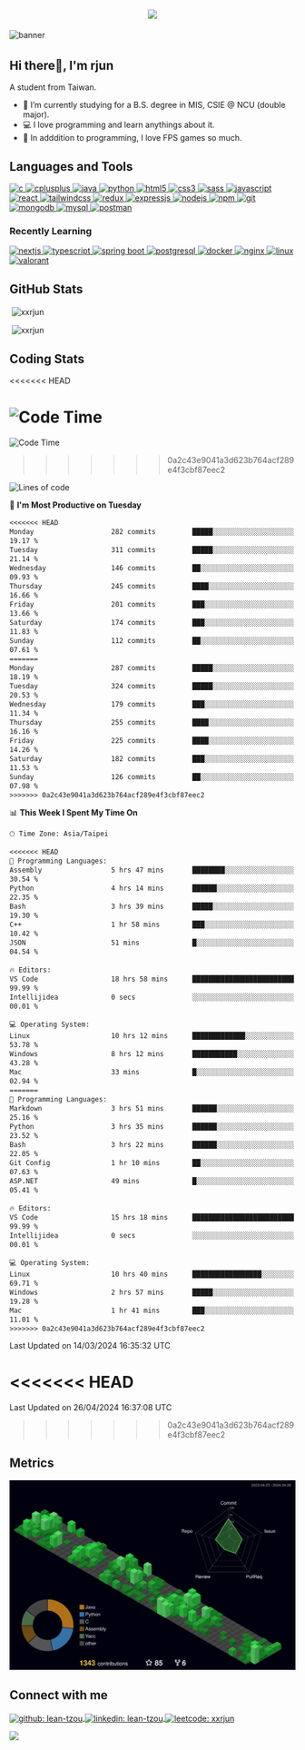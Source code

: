<h3 align="center">
  <a href="https://git.io/typing-svg">
    <!--     <img src="https://readme-typing-svg.herokuapp.com/?lines=Hello,+There!;This+is+xxrjun....;Nice+to+meet+you!&center=true&size=30"> -->
    <img
      src="https://readme-typing-svg.herokuapp.com?font=Charis+SIL&size=30&duration=3000&color=1AACF7&center=true&vCenter=true&lines=Hello%2C+There!;This+is+rjun!;Nice+to+meet+you!">
  </a>

  </h1>
  <img src="./banner.png" alt="banner" style="width: 100%; height: 300px; object-fit: cover; overflow: hidden;" />

<h2 align="left">Hi there👋, I'm rjun</h1>
<p align="left">A student from Taiwan.</p>

- 🔭 I’m currently studying for a B.S. degree in MIS, CSIE @ NCU (double major).
- 💻 I love programming and learn anythings about it.
- 🔫 In adddition to programming, I love FPS games so much.

<h2 align="left">Languages and Tools</h2>
<p align="left">
  <a href="https://www.cprogramming.com/" target="_blank" rel="noreferrer">
    <img
      src="https://img.shields.io/badge/C-00599C?style=for-the-badge&logo=c&logoColor=white"
      alt="c"
    />
  </a>
  <a href="https://www.w3schools.com/cpp/" target="_blank" rel="noreferrer">
    <img
      src="https://img.shields.io/badge/C%2B%2B-00599C?style=for-the-badge&logo=c%2B%2B&logoColor=white"
      alt="cplusplus"
    />
  </a>
  <a href="https://www.java.com" target="_blank" rel="noreferrer">
    <img
      src="https://img.shields.io/badge/java-%23ED8B00.svg?style=for-the-badge&logo=java&logoColor=white"
      alt="java"
    />
  </a>
  <a href="https://www.python.org" target="_blank" rel="noreferrer">
    <img
      src="https://img.shields.io/badge/Python-FFD43B?style=for-the-badge&logo=python&logoColor=blue"
      alt="python"
    />
  </a>
  <a href="https://www.w3.org/html/" target="_blank" rel="noreferrer">
    <img
      src="https://img.shields.io/badge/HTML5-E34F26?style=for-the-badge&logo=html5&logoColor=white"
      alt="html5"
    />
  </a>
  <a href="https://www.w3schools.com/css/" target="_blank" rel="noreferrer">
    <img
      src="https://img.shields.io/badge/CSS3-1572B6?style=for-the-badge&logo=css3&logoColor=white"
      alt="css3"
    />
  </a>
  <a href="https://www.w3schools.com/css/" target="_blank" rel="noreferrer">
    <img
      src="https://img.shields.io/badge/Sass-CC6699?style=for-the-badge&logo=sass&logoColor=white"
      alt="sass"
    />
  </a>
  <a href="https://sass-lang.com" target="_blank" rel="noreferrer">
    <img
      src="https://img.shields.io/badge/JavaScript-323330?style=for-the-badge&logo=javascript&logoColor=F7DF1E"
      alt="javascript"
    />
  </a>
  <a href="https://reactjs.org/" target="_blank" rel="noreferrer">
    <img
      src="https://img.shields.io/badge/React-20232A?style=for-the-badge&logo=react&logoColor=61DAFB"
      alt="react"
    />
  </a>
  <a href="https://tailwindcss.com" target="_blank" rel="noreferrer">
    <img
      src="https://img.shields.io/badge/Tailwind_CSS-38B2AC?style=for-the-badge&logo=tailwind-css&logoColor=white"
      alt="tailwindcss"
    />
  </a>
  <a href="https://redux.js.org" target="_blank" rel="noreferrer">
    <img
      src="https://img.shields.io/badge/Redux-593D88?style=for-the-badge&logo=redux&logoColor=white"
      alt="redux"
    />
  </a>
  <a href="https://expressjs.com" target="_blank" rel="noreferrer">
    <img
      src="https://img.shields.io/badge/Express.js-000000?style=for-the-badge&logo=express&logoColor=white"
      alt="expressjs"
    />
  </a>
  <a href="https://nodejs.org/en/" target="_blank" rel="noreferrer">
    <img
      src="https://img.shields.io/badge/Node.js-339933?style=for-the-badge&logo=nodedotjs&logoColor=white"
      alt="nodejs"
    />
  </a>
  <a href="https://www.npmjs.com" target="_blank" rel="noreferrer">
    <img
      src="https://img.shields.io/badge/npm-CB3837?style=for-the-badge&logo=npm&logoColor=white"
      alt="npm"
    />
  </a>
  <a href="https://git-scm.com/" target="_blank" rel="noreferrer">
    <img src="https://img.shields.io/badge/GIT-E44C30?style=for-the-badge&logo=git&logoColor=white" alt="git" />
  </a>
  <a href="https://www.mongodb.com/" target="_blank" rel="noreferrer">
    <img
      src="https://img.shields.io/badge/MongoDB-4EA94B?style=for-the-badge&logo=mongodb&logoColor=white"
      alt="mongodb"
    />
  </a>
  <a href="https://www.mysql.com/" target="_blank" rel="noreferrer">
    <img
      src="https://img.shields.io/badge/MySQL-005C84?style=for-the-badge&logo=mysql&logoColor=white"
      alt="mysql"
    />
  </a>
    <a href="https://www.postman.com" target="_blank" rel="noreferrer">
    <img
      src="https://img.shields.io/badge/Postman-FF6C37?style=for-the-badge&logo=Postman&logoColor=white"
      alt="postman"
    />
  </a>
</p>

<!-- Recently Learning -->
<h3 align="left">Recently Learning</h3>
  <a href="https://nextjs.org" target="_blank" rel="noreferrer">
    <img
      src="https://img.shields.io/badge/next.js-000000?style=for-the-badge&logo=nextdotjs&logoColor=white"
      alt="nextjs"
    />
  </a>
  <a href="https://www.typescriptlang.org" target="_blank" rel="noreferrer">
    <img
      src="https://img.shields.io/badge/TypeScript-007ACC?style=for-the-badge&logo=typescript&logoColor=white"
      alt="typescript"
    />
  </a>
  <a href="https://spring.io" target="_blank" rel="noreferrer">
    <img
      src="https://img.shields.io/badge/Spring_Boot-F2F4F9?style=for-the-badge&logo=spring-boot"
      alt="spring boot"
    />
  </a>
  <a href="https://www.postgresql.org" target="_blank" rel="noreferrer">
    <img
      src="https://img.shields.io/badge/PostgreSQL-316192?style=for-the-badge&logo=postgresql&logoColor=white"
      alt="postgresql"
    />
  </a>
   <a href="https://www.docker.com" target="_blank" rel="noreferrer">
    <img
      src="https://img.shields.io/badge/Docker-2CA5E0?style=for-the-badge&logo=docker&logoColor=white"
      alt="docker"
    />
  </a>
   <a href="https://www.nginx.com" target="_blank" rel="noreferrer">
    <img
      src="https://img.shields.io/badge/Nginx-009639?style=for-the-badge&logo=nginx&logoColor=white"
      alt="nginx"
    />
  </a>
   <a href="https://zh.wikipedia.org/zh-tw/Linux" target="_blank" rel="noreferrer">
    <img
      src="https://img.shields.io/badge/Linux-FCC624?style=for-the-badge&logo=linux&logoColor=black"
      alt="linux"
    />
  </a> 
  <a href="https://playvalorant.com" target="_blank" rel="noreferrer">
    <img
      src="https://img.shields.io/badge/Valorant-fa4454?style=for-the-badge&logo=valorant&logoColor=white"
      alt="valorant"
    />
  </a>

<h2 align="left">GitHub Stats</h2>

<p>
  &nbsp;<img
    align="center"
    src="https://github-readme-stats.vercel.app/api?username=xxrjun&show_icons=true&locale=en&theme=ayu-mirage"
    alt="xxrjun"
  />
</p>

<p>
  &nbsp;<img 
  align="center" 
  src="https://github-readme-streak-stats.herokuapp.com/?user=xxrjun&theme=ayu-mirage" 
  alt="xxrjun" 
  />
</p>

<h2 align="left">Coding Stats</h2>

<!--START_SECTION:waka-->
<<<<<<< HEAD

![Code Time](http://img.shields.io/badge/Code%20Time-1%2C306%20hrs%2042%20mins-blue)
=======
![Code Time](http://img.shields.io/badge/Code%20Time-1%2C483%20hrs%207%20mins-blue)
>>>>>>> 0a2c43e9041a3d623b764acf289e4f3cbf87eec2

![Lines of code](https://img.shields.io/badge/From%20Hello%20World%20I%27ve%20Written-7.1%20million%20lines%20of%20code-blue)

📅 **I'm Most Productive on Tuesday**

```text
<<<<<<< HEAD
Monday                   282 commits         █████░░░░░░░░░░░░░░░░░░░░   19.17 %
Tuesday                  311 commits         █████░░░░░░░░░░░░░░░░░░░░   21.14 %
Wednesday                146 commits         ██░░░░░░░░░░░░░░░░░░░░░░░   09.93 %
Thursday                 245 commits         ████░░░░░░░░░░░░░░░░░░░░░   16.66 %
Friday                   201 commits         ███░░░░░░░░░░░░░░░░░░░░░░   13.66 %
Saturday                 174 commits         ███░░░░░░░░░░░░░░░░░░░░░░   11.83 %
Sunday                   112 commits         ██░░░░░░░░░░░░░░░░░░░░░░░   07.61 %
=======
Monday                   287 commits         █████░░░░░░░░░░░░░░░░░░░░   18.19 % 
Tuesday                  324 commits         █████░░░░░░░░░░░░░░░░░░░░   20.53 % 
Wednesday                179 commits         ███░░░░░░░░░░░░░░░░░░░░░░   11.34 % 
Thursday                 255 commits         ████░░░░░░░░░░░░░░░░░░░░░   16.16 % 
Friday                   225 commits         ████░░░░░░░░░░░░░░░░░░░░░   14.26 % 
Saturday                 182 commits         ███░░░░░░░░░░░░░░░░░░░░░░   11.53 % 
Sunday                   126 commits         ██░░░░░░░░░░░░░░░░░░░░░░░   07.98 % 
>>>>>>> 0a2c43e9041a3d623b764acf289e4f3cbf87eec2
```

📊 **This Week I Spent My Time On**

```text
🕑︎ Time Zone: Asia/Taipei

<<<<<<< HEAD
💬 Programming Languages:
Assembly                 5 hrs 47 mins       ████████░░░░░░░░░░░░░░░░░   30.54 %
Python                   4 hrs 14 mins       ██████░░░░░░░░░░░░░░░░░░░   22.35 %
Bash                     3 hrs 39 mins       █████░░░░░░░░░░░░░░░░░░░░   19.30 %
C++                      1 hr 58 mins        ███░░░░░░░░░░░░░░░░░░░░░░   10.42 %
JSON                     51 mins             █░░░░░░░░░░░░░░░░░░░░░░░░   04.54 %

🔥 Editors:
VS Code                  18 hrs 58 mins      █████████████████████████   99.99 %
Intellijidea             0 secs              ░░░░░░░░░░░░░░░░░░░░░░░░░   00.01 %

💻 Operating System:
Linux                    10 hrs 12 mins      █████████████░░░░░░░░░░░░   53.78 %
Windows                  8 hrs 12 mins       ███████████░░░░░░░░░░░░░░   43.28 %
Mac                      33 mins             █░░░░░░░░░░░░░░░░░░░░░░░░   02.94 %
=======
💬 Programming Languages: 
Markdown                 3 hrs 51 mins       ██████░░░░░░░░░░░░░░░░░░░   25.16 % 
Python                   3 hrs 35 mins       ██████░░░░░░░░░░░░░░░░░░░   23.52 % 
Bash                     3 hrs 22 mins       ██████░░░░░░░░░░░░░░░░░░░   22.05 % 
Git Config               1 hr 10 mins        ██░░░░░░░░░░░░░░░░░░░░░░░   07.63 % 
ASP.NET                  49 mins             █░░░░░░░░░░░░░░░░░░░░░░░░   05.41 % 

🔥 Editors: 
VS Code                  15 hrs 18 mins      █████████████████████████   99.99 % 
Intellijidea             0 secs              ░░░░░░░░░░░░░░░░░░░░░░░░░   00.01 % 

💻 Operating System: 
Linux                    10 hrs 40 mins      █████████████████░░░░░░░░   69.71 % 
Windows                  2 hrs 57 mins       █████░░░░░░░░░░░░░░░░░░░░   19.28 % 
Mac                      1 hr 41 mins        ███░░░░░░░░░░░░░░░░░░░░░░   11.01 % 
>>>>>>> 0a2c43e9041a3d623b764acf289e4f3cbf87eec2
```

Last Updated on 14/03/2024 16:35:32 UTC

<<<<<<< HEAD
=======
 Last Updated on 26/04/2024 16:37:08 UTC
>>>>>>> 0a2c43e9041a3d623b764acf289e4f3cbf87eec2
<!--END_SECTION:waka-->

<h2 align="left">Metrics</h2>

![Personal 3D Metrics](./profile-3d-contrib/profile-night-green.svg)

<!-- Connect with me -->
<h2 align="left">Connect with me</h2>
<p align="left">
  <a href="https://github.com/xxrjun"
    target="blank"><img align="center"
      src="https://img.shields.io/badge/GitHub-100000?style=for-the-badge&logo=github&logoColor=white"
      alt="github: lean-tzou"/>
  </a>
  <a href="https://linkedin.com/in/lean-tzou"
    target="blank"><img align="center"
      src="https://img.shields.io/badge/LinkedIn-0077B5?style=for-the-badge&logo=linkedin&logoColor=white"
      alt="linkedin: lean-tzou"/>
  </a>
  <a href="https://www.leetcode.com/xxrjun"
    target="blank"><img align="center"
      src="https://img.shields.io/badge/-LeetCode-FFA116?style=for-the-badge&logo=LeetCode&logoColor=black"
      alt="leetcode: xxrjun"/>
  </a>
</p>

<a href="https://github.com/antonkomarev/github-profile-views-counter">
  <img src="https://komarev.com/ghpvc/?username=xxrjun&style=for-the-badge" />
</a>
